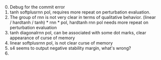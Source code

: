 0. Debug for the commit error
1. tanh softplusrnn pol, requires more repeat on perturbation evaluation.
2. The group of rnn is not very clear in terms of qualitative behavior.
    (linear / hardtanh / tanh) * rnn * pol, hardtanh rnn pol needs more repeat on perturbation evaluation
3. tanh diagonalrnn pol, can be associated with some dot marks, clear appearance of curse of memory
4. linear softplusrnn pol, is not clear curse of memory
5. s4 seems to output negative stability margin, what's wrong?
6.
